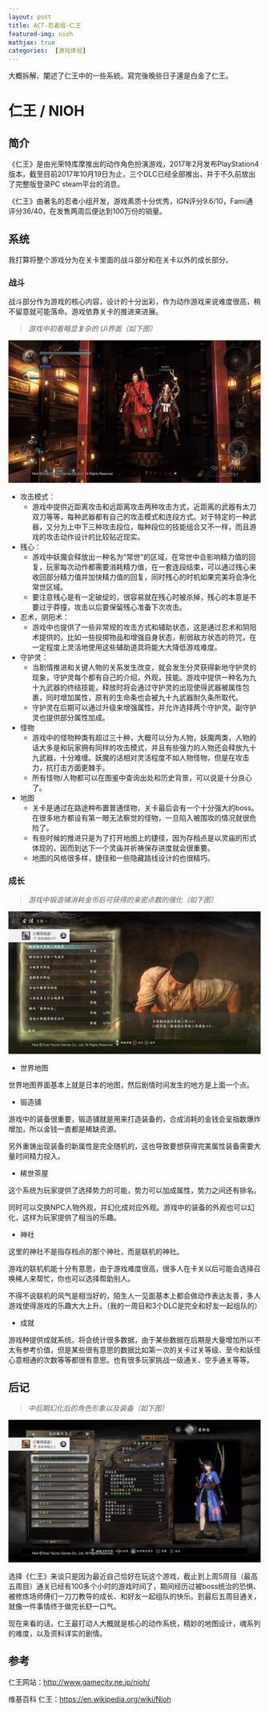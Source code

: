```yaml
---
layout: post
title: ACT-忍者组-仁王
featured-img: nioh
mathjax: true
categories:  [游戏体验]
---
```


大概拆解、闡述了仁王中的一些系統。寫完後晚些日子還是白金了仁王。

<!--more-->

# 仁王 / NIOH


## 简介

《仁王》是由光荣特库摩推出的动作角色扮演游戏，2017年2月发布PlayStation4版本，截至目前2017年10月19日为止，三个DLC已经全部推出，并于不久前放出了完整版登录PC steam平台的消息。

《仁王》由著名的忍者小组开发，游戏素质十分优秀，IGN评分9.6/10，Fami通 评分36/40，在发售两周后便达到100万份的销量。


## 系统

我打算将整个游戏分为在关卡里面的战斗部分和在关卡以外的成长部分。


### 战斗

战斗部分作为游戏的核心内容，设计的十分出彩，作为动作游戏来说难度很高，稍不留意就可能落命。游戏依靠关卡的推进来进展。

> *游戏中初看略显复杂的 UI界面（如下图）*

![](/assets/img/gameplay/nioh/ui_preview.jpg)

+ 攻击模式：
  + 游戏中提供近距离攻击和远距离攻击两种攻击方式，近距离的武器有太刀双刀等等，每种武器都有自己的攻击模式和连段方式。对于特定的一种武器，又分为上中下三种攻击段位，每种段位的技能组合又不一样，而且游戏的攻击动作设计的比较贴近现实。
+ 残心：
  + 游戏中妖魔会释放出一种名为“常世”的区域，在常世中会影响精力值的回复，玩家每次动作都需要消耗精力值，在一套连段结束，可以通过残心来收回部分精力值并加快精力值的回复，同时残心的时机如果完美将会净化常世区域。
  + 要注意残心是有一定破绽的，很容易就在残心时被杀掉，残心的本意是不要过于莽撞，攻击以后要保留残心准备下次攻击。
+ 忍术，阴阳术：
  + 游戏中也提供了一些非常规的攻击方式和辅助状态，这是通过忍术和阴阳术提供的，比如一些投掷物品和增强自身状态，削弱敌方状态的符咒，在一定程度上灵活地使用这些辅助道具将能大大降低游戏难度。
+ 守护灵：
  + 当剧情推进和关键人物的关系发生改变，就会发生分灵获得新地守护灵的现象，守护灵每个都有自己的介绍，外观，技能。游戏中提供一种名为九十九武器的终结技能，释放时将会通过守护灵的出现使得武器被属性包裹，同时增加属性，原有的生命条也会被九十九武器耐久条所取代。
  + 守护灵在后期可以通过升级来增强属性，并允许选择两个守护灵。副守护灵也提供部分属性加成。
+ 怪物
  + 游戏中的怪物种类有超过三十种，大概可以分为人物，妖魔两类，人物的话大多是和玩家拥有同样的攻击模式，并且有些强力的人物还会释放九十九武器，十分难缠。妖魔的话相对灵活程度不如人物怪物，但是在攻击力，抗打击方面更棘手。
  + 所有怪物/人物都可以在图鉴中查询出处和历史背景，可以说是十分良心了。
+ 地图
  + 关卡是通过在路途种布置普通怪物，关卡最后会有一个十分强大的boss。在很多地方都设有第一眼无法察觉的怪物，一旦陷入被围攻的情况就很危险了。
  + 有些时候的推进只是为了打开地图上的捷径，因为存档点是以灵庙的形式体现的，因而到达下一个灵庙并祈祷保存进度就会很重要。
  + 地图的风格很多样，捷径和一些隐藏路线设计的也很精巧。


### 成长


> *游戏中锻造铺消耗金币后可获得的亲密点数的强化（如下图）*

![](/assets/img/gameplay/nioh/system.jpg)


+ 世界地图

世界地图界面基本上就是日本的地图，然后剧情时间发生的地方是上面一个点。

+ 锻造铺

游戏中的装备很重要，锻造铺就是用来打造装备的，合成消耗的金钱会呈指数爆炸增加，所以金钱一直都是稀缺资源。

另外重铸出现装备的新属性是完全随机的，这也导致要想获得完美属性装备需要大量时间精力投入。

+ 稀世茶屋

这个系统为玩家提供了选择势力的可能，势力可以加成属性，势力之间还有排名。

同时可以交换NPC人物外观，并幻化成对应外观。游戏中的装备的外观也可以幻化，这样为玩家提供了相当的乐趣。

+ 神社

这里的神社不是指存档点的那个神社，而是联机的神社。

游戏的联机机能十分有意思，由于游戏难度很高，很多人在卡关以后可能会选择召唤稀人来帮忙，你也可以选择帮助别人。

不得不说联机的风气是相当好的，陌生人一见面基本上都会做动作表达友善，多人游戏使得游戏的乐趣大大上升。（我的一周目和3个DLC是完全和好友一起组队的）

+ 成就

游戏种提供成就系统，将会统计很多数据，由于某些数据在后期是大量增加所以不太有参考价值，但是某些很有意思的数据比如第一次的关卡过关等级、至今和妖怪心意相通的次数等等都很有意思。也有很多玩家挑战一级通关、空手通关等等。


## 后记

> *中后期幻化后的角色形象以及装备（如下图）*

![](/assets/img/gameplay/nioh/player_info.jpg)

选择《仁王》来谈只是因为最近自己恰好在玩这个游戏，截止到上周5周目（最高五周目）通关已经有100多个小时的游戏时间了，期间经历过被boss统治的恐惧、被修炼场师傅们一刀刀教导的成长、和好友一起组队的快乐。到最后五周目通关，就像一件事情终于做完长舒一口气。

现在来看的话，仁王最打动人大概就是核心的动作系统，精妙的地图设计，魂系列的难度，以及资料详实的剧情。


## 参考

仁王网站：<http://www.gamecity.ne.jp/nioh/>

维基百科 仁王：<https://en.wikipedia.org/wiki/Nioh>
